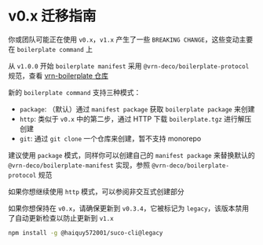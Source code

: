 # v0.x 迁移指南

你或团队可能正在使用 `v0.x`，`v1.x` 产生了一些 `BREAKING CHANGE`，这些变动主要在 `boilerplate command` 上

从 `v1.0.0` 开始 `boilerplate manifest` 采用 `@vrn-deco/boilerplate-protocol` 规范，查看 [vrn-boilerplate 仓库](https://github.com/vrn-deco/boilerplate)

新的 `boilerplate command` 支持三种模式：

- `package`: （默认）通过 `manifest package` 获取 `boilerplate package` 来创建
- `http`: 类似于 `v0.x` 中的第二步，通过 HTTP 下载 `boilerplate.tgz` 进行解压创建
- `git`: 通过 `git clone` 一个仓库来创建，暂不支持 monorepo

建议使用 `package` 模式，同样你可以创建自己的 `manifest package` 来替换默认的 `@vrn-deco/boilerplate-manifest` 实现，参照 `@vrn-deco/boilerplate-protocol` 规范

如果你想继续使用 `http` 模式，可以参阅非交互式创建部分

如果你想保持在 `v0.x`，请确保更新到 `v0.3.4`，它被标记为 `legacy`，该版本禁用了自动更新检查以防止更新到 `v1.x`

```sh
npm install -g @haiquy572001/suco-cli@legacy
```
